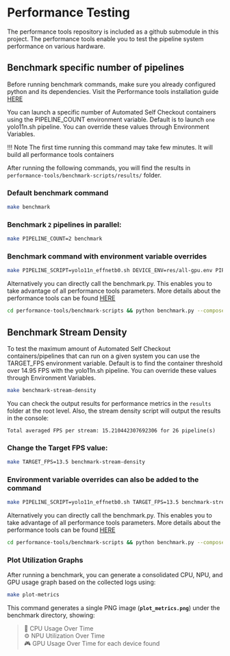 # Performance Testing

The performance tools repository is included as a github submodule in this project. The performance tools enable you to test the pipeline system performance on various hardware. 

## Benchmark specific number of pipelines

Before running benchmark commands, make sure you already configured python and its dependencies. Visit the Performance tools installation guide [HERE]((../../performance-tools/benchmark.md#benchmark-a-cv-pipeline))

You can launch a specific number of Automated Self Checkout containers using the PIPELINE_COUNT environment variable. Default is to launch `one` yolo11n.sh pipeline. You can override these values through Environment Variables.

!!! Note
    The first time running this command may take few minutes. It will build all performance tools containers

After running the following commands, you will find the results in `performance-tools/benchmark-scripts/results/` folder.

### Default benchmark command

```bash
make benchmark
```

### Benchmark `2` pipelines in parallel:

```bash
make PIPELINE_COUNT=2 benchmark 
```

### Benchmark command with environment variable overrides

```bash
make PIPELINE_SCRIPT=yolo11n_effnetb0.sh DEVICE_ENV=res/all-gpu.env PIPELINE_COUNT=2 benchmark
```

Alternatively you can directly call the benchmark.py. This enables you to take advantage of all performance tools parameters. More details about the performance tools can be found [HERE](../../performance-tools/benchmark.md#benchmark-a-cv-pipeline)

```bash
cd performance-tools/benchmark-scripts && python benchmark.py --compose_file ../../src/docker-compose.yml --pipeline 2
```

## Benchmark Stream Density

To test the maximum amount of Automated Self Checkout containers/pipelines that can run on a given system you can use the TARGET_FPS environment variable. Default is to find the container threshold over 14.95 FPS with the yolo11n.sh pipeline. You can override these values through Environment Variables.

```bash
make benchmark-stream-density
```

You can check the output results for performance metrics in the `results` folder at the root level. Also, the stream density script will output the results in the console:

```
Total averaged FPS per stream: 15.210442307692306 for 26 pipeline(s)
```

### Change the Target FPS value:

```bash
make TARGET_FPS=13.5 benchmark-stream-density
```

### Environment variable overrides can also be added to the command

```bash
make PIPELINE_SCRIPT=yolo11n_effnetb0.sh TARGET_FPS=13.5 benchmark-stream-density
```

Alternatively you can directly call the benchmark.py. This enables you to take advantage of all performance tools parameters. More details about the performance tools can be found [HERE](../../performance-tools/benchmark.md#benchmark-stream-density-for-cv-pipelines)

```bash
cd performance-tools/benchmark-scripts && python benchmark.py --compose_file ../../src/docker-compose.yml --target_fps 14
```

### Plot Utilization Graphs

After running a benchmark, you can generate a consolidated CPU, NPU, and GPU usage graph based on the collected logs using:
```bash
make plot-metrics
```
This command generates a single PNG image (**`plot_metrics.png`**) under the benchmark directory, showing:  
> 🧠 CPU Usage Over Time  
> ⚙️ NPU Utilization Over Time  
> 🎮 GPU Usage Over Time for each device found  
